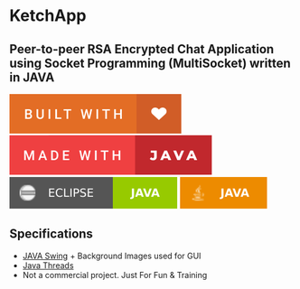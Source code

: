 # KetchApp

## Peer-to-peer RSA Encrypted Chat Application using Socket Programming (MultiSocket) written in JAVA

![](https://github.com/bardakcib/resources/blob/main/badges/built-with-love.svg)
![](https://github.com/bardakcib/resources/blob/main/badges/made-with-java.svg)
![](https://github.com/bardakcib/resources/blob/main/badges/Eclipse-Java-green.svg)
![](https://github.com/bardakcib/resources/blob/main/badges/java.svg)


## Specifications

* [JAVA Swing](https://www.javatpoint.com/java-swing) + Background Images used for GUI 
* [Java Threads](https://www.w3schools.com/java/java_threads.asp)
* Not a commercial project. Just For Fun & Training
